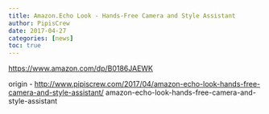 ```yaml
---
title: Amazon.Echo Look - Hands-Free Camera and Style Assistant
author: PipisCrew
date: 2017-04-27
categories: [news]
toc: true
---
```


https://www.amazon.com/dp/B0186JAEWK

origin - http://www.pipiscrew.com/2017/04/amazon-echo-look-hands-free-camera-and-style-assistant/ amazon-echo-look-hands-free-camera-and-style-assistant